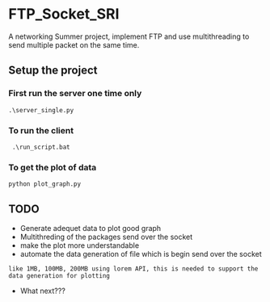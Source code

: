 # FTP_Socket_SRI
A networking Summer project, implement FTP and use multithreading to send multiple packet on the same time. 

## Setup the project
### First run the server one time only
```
.\server_single.py
```

### To run the client
```
 .\run_script.bat
 ```
### To get the plot of data
```
python plot_graph.py
```

## TODO
- Generate adequet data to plot good graph
- Multithreding of the packages send over the socket
- make the plot more understandable
- automate the data generation of file which is begin send over the socket
``` 
like 1MB, 100MB, 200MB using lorem API, this is needed to support the data generation for plotting 
```
- What next???
